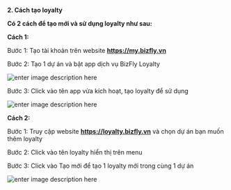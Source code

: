 **2. Cách tạo loyalty**

**Có 2 cách để tạo mới và sử dụng loyalty như sau:**

**Cách 1:**

Bước 1: Tạo tài khoản trên website **https://my.bizfly.vn**

Bước 2: Tạo 1 dự án và bật app dịch vụ BizFly Loyalty

![enter image description here](https://static8.muarecdn.com/original/muare/images/2020/05/16/5600686_giairphc3a1p.png)

Bước 3: Click vào tên app vừa kích hoạt, tạo loyalty để sử dụng

![enter image description here](https://static8.muarecdn.com/original/muare/images/2020/05/16/5600689_screenshot-1.png)

**Cách 2:**

Bước 1: Truy cập website **https://loyalty.bizfly.vn** và chọn dự án bạn muốn thêm loyalty

Bước 2: Click vào tên loyalty hiển thị trên menu

Bước 3: Click vào Tạo mới để tạo 1 loyalty mới trong cùng 1 dự án 

![enter image description here](https://static8.muarecdn.com/original/muare/images/2020/05/16/5600701_1.png)
